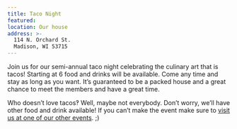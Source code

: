 ```yaml
---
title: Taco Night
featured:
location: Our house
address: >-
  114 N. Orchard St.
  Madison, WI 53715
---
```


Join us for our semi-annual taco night celebrating the culinary art that is tacos! Starting at 6 food and drinks will be available. Come any time and stay as long as you want. It’s guaranteed to be a packed house and a great chance to meet the members and have a great time.
<!-- More -->
Who doesn’t love tacos‽ Well, maybe not everybody. Don’t worry, we’ll have other food and drink available! If you can’t make the event make sure to [visit us at one of our other events]({{site.baseurl}}/events). ;)
